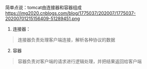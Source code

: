简单点说：tomcat由连接器和容器组成
https://img2020.cnblogs.com/blog/1775037/202007/1775037-20200701215156409-51289451.png
1. 连接器：
> 连接器负责处理客户端连接，解析各种协议的数据
2. 容器
> 容器负责对客户端的请求进行逻辑处理，并把结果返回给客户端